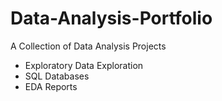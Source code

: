 # Data-Analysis-Portfolio
A Collection of Data Analysis Projects
- Exploratory Data Exploration
- SQL Databases
- EDA Reports
  

